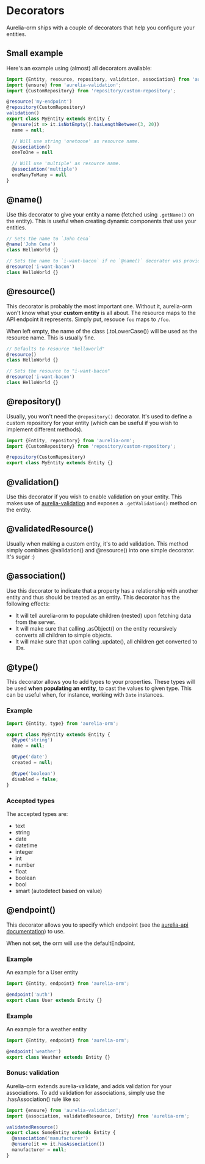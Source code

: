 # Decorators

Aurelia-orm ships with a couple of decorators that help you configure your entities.

## Small example

Here's an example using (almost) all decorators available:

```javascript
import {Entity, resource, repository, validation, association} from 'aurelia-orm';
import {ensure} from 'aurelia-validation';
import {CustomRepository} from 'repository/custom-repository';

@resource('my-endpoint')
@repository(CustomRepository)
validation()
export class MyEntity extends Entity {
  @ensure(it => it.isNotEmpty().hasLengthBetween(3, 20))
  name = null;

  // Will use string 'onetoone' as resource name.
  @association()
  oneToOne = null

  // Will use 'multiple' as resource name.
  @association('multiple')
  oneManyToMany = null
}
```

## @name()

Use this decorator to give your entity a name (fetched using `.getName()` on the entity). This is useful when creating dynamic components that use your entities.

```javascript
// Sets the name to `John Cena`
@name('John Cena')
class HelloWorld {}

// Sets the name to `i-want-bacon` if no `@name()` decorator was provided.  
@resource('i-want-bacon')
class HelloWorld {}
```

## @resource()

This decorator is probably the most important one. Without it, aurelia-orm won't know what your **custom entity** is all about. The resource maps to the API endpoint it represents. Simply put, resouce `foo` maps to `/foo`.

When left empty, the name of the class (.toLowerCase()) will be used as the resource name. This is usually fine.

```javascript
// Defaults to resource "helloworld"
@resource()
class HelloWorld {}

// Sets the resource to "i-want-bacon"
@resource('i-want-bacon')
class HelloWorld {}
```

## @repository()

Usually, you won't need the `@repository()` decorator. It's used to define a custom repository for your entity (which can be useful if you wish to implement different methods).

```javascript
import {Entity, repository} from 'aurelia-orm';
import {CustomRepository} from 'repository/custom-repository';

@repository(CustomRepository)
export class MyEntity extends Entity {}
```

## @validation()

Use this decorator if you wish to enable validation on your entity. This makes use of [aurelia-validation](https://github.com/aurelia/validation) and exposes a `.getValidation()` method on the entity.

## @validatedResource()

Usually when making a custom entity, it's to add validation. This method simply combines @validation() and @resource() into one simple decorator. It's sugar :)

## @association()

Use this decorator to indicate that a property has a relationship with another entity and thus should be treated as an entity. This decorator has the following effects:

* It will tell aurelia-orm to populate children (nested) upon fetching data from the server.
* It will make sure that calling .asObject() on the entity recursively converts all children to simple objects.
* It will make sure that upon calling .update(), all children get converted to IDs.

## @type()

This decorator allows you to add types to your properties. These types will be used **when populating an entity**, to cast the values to given type. This can be useful when, for instance, working with `Date` instances.

### Example

```javascript
import {Entity, type} from 'aurelia-orm';

export class MyEntity extends Entity {
  @type('string')
  name = null;

  @type('date')
  created = null;

  @type('boolean')
  disabled = false;
}
```

### Accepted types

The accepted types are:

* text
* string
* date
* datetime
* integer
* int
* number
* float
* boolean
* bool
* smart (autodetect based on value)

## @endpoint()

This decorator allows you to specify which endpoint (see the [aurelia-api documentation](https://github.com/SpoonX/aurelia-api/blob/master/doc/getting-started.md#multiple-endpoints)) to use.

When not set, the orm will use the defaultEndpoint.

### Example

An example for a User entity

```javascript
import {Entity, endpoint} from 'aurelia-orm';

@endpoint('auth')
export class User extends Entity {}
```

### Example

An example for a weather entity

```javascript
import {Entity, endpoint} from 'aurelia-orm';

@endpoint('weather')
export class Weather extends Entity {}
```

### Bonus: validation

Aurelia-orm extends aurelia-validate, and adds validation for your associations.
To add validation for associations, simply use the .hasAssociation() rule like so:

```javascript
import {ensure} from 'aurelia-validation';
import {association, validatedResource, Entity} from 'aurelia-orm';

validatedResource()
export class SomeEntity extends Entity {
  @association('manufacturer')
  @ensure(it => it.hasAssociation())
  manufacturer = null;
}
```
